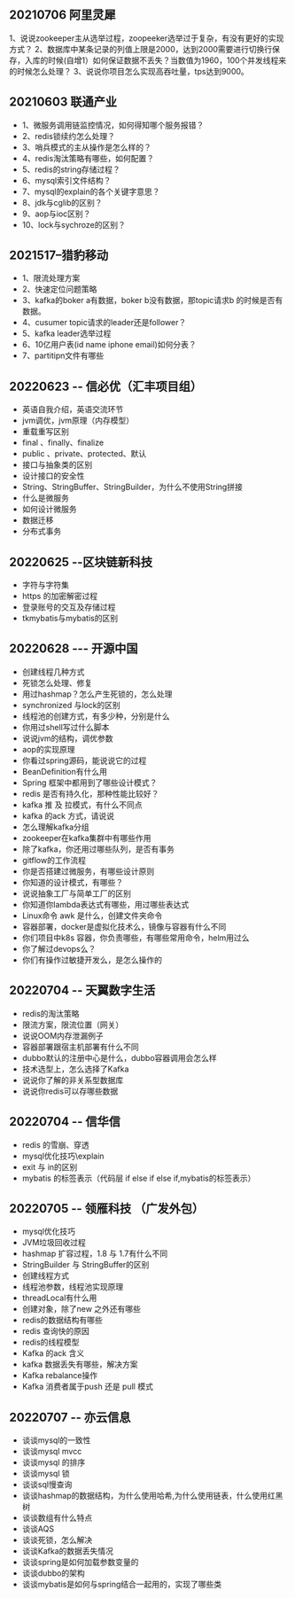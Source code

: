 ## 20210706 阿里灵犀
1、说说zookeeper主从选举过程，zoopeeker选举过于复杂，有没有更好的实现方式？
2、数据库中某条记录的列值上限是2000，达到2000需要进行切换行保存，入库的时候(自增1）如何保证数据不丢失？当数值为1960，100个并发线程来的时候怎么处理？
3、说说你项目怎么实现高吞吐量，tps达到9000。


## 20210603 联通产业
* 1、微服务调用链监控情况，如何得知哪个服务报错？
* 2、redis锁续约怎么处理？
* 3、哨兵模式的主从操作是怎么样的？
* 4、redis淘汰策略有哪些，如何配置？
* 5、redis的string存储过程？
* 6、mysql索引文件结构？
* 7、mysql的explain的各个关键字意思？
* 8、jdk与cglib的区别？
* 9、aop与ioc区别？
* 10、lock与sychroze的区别？


## 2021517–猎豹移动
* 1、限流处理方案
* 2、快速定位问题策略
* 3、kafka的boker a有数据，boker b没有数据，那topic请求b 的时候是否有数据。
* 4、cusumer topic请求的leader还是follower？
* 5、kafka leader选举过程
* 6、10亿用户表(id name iphone email)如何分表？
* 7、partitipn文件有哪些

## 20220623 -- 信必优（汇丰项目组）
* 英语自我介绍，英语交流环节
* jvm调优，jvm原理（内存模型）
* 重载重写区别
* final 、finally、finalize
* public 、private、protected、默认
* 接口与抽象类的区别
* 设计接口的安全性
* String、StringBuffer、StringBuilder，为什么不使用String拼接
* 什么是微服务
* 如何设计微服务
* 数据迁移
* 分布式事务

## 20220625 --区块链新科技
* 字符与字符集
* https 的加密解密过程
* 登录账号的交互及存储过程
* tkmybatis与mybatis的区别

## 20220628 --- 开源中国
* 创建线程几种方式
* 死锁怎么处理、修复
* 用过hashmap？怎么产生死锁的，怎么处理
* synchronized 与lock的区别
* 线程池的创建方式，有多少种，分别是什么
* 你用过shell写过什么脚本
* 说说jvm的结构，调优参数
* aop的实现原理
* 你看过spring源码，能说说它的过程
* BeanDefinition有什么用
* Spring 框架中都用到了哪些设计模式？
* redis 是否有持久化，那种性能比较好？
* kafka 推 及 拉模式，有什么不同点
* kafka 的ack 方式，请说说
* 怎么理解kafka分组
* zookeeper在kafka集群中有哪些作用
* 除了kafka，你还用过哪些队列，是否有事务
* gitflow的工作流程
* 你是否搭建过微服务，有哪些设计原则
* 你知道的设计模式，有哪些？
* 说说抽象工厂与简单工厂的区别
* 你知道你lambda表达式有哪些，用过哪些表达式
* Linux命令 awk 是什么，创建文件夹命令
* 容器部署，docker是虚拟化技术么，镜像与容器有什么不同
* 你们项目中k8s 容器，你负责哪些，有哪些常用命令，helm用过么
* 你了解过devops么？
* 你们有操作过敏捷开发么，是怎么操作的

## 20220704  -- 天翼数字生活
* redis的淘汰策略
* 限流方案，限流位置（网关）
* 说说OOM内存泄漏例子
* 容器部署跟宿主机部署有什么不同
* dubbo默认的注册中心是什么，dubbo容器调用会怎么样
* 技术选型上，怎么选择了Kafka
* 说说你了解的非关系型数据库
* 说说你redis可以存哪些数据


## 20220704 -- 信华信
* redis 的雪崩、穿透
* mysql优化技巧\explain
* exit 与 in的区别
* mybatis 的标签表示（代码层 if  else if  else if,mybatis的标签表示）

## 20220705 -- 领雁科技 （广发外包）
* mysql优化技巧
* JVM垃圾回收过程
* hashmap 扩容过程，1.8 与 1.7有什么不同
* StringBuilder 与 StringBuffer的区别
* 创建线程方式
* 线程池参数，线程池实现原理
* threadLocal有什么用
* 创建对象，除了new 之外还有哪些
* redis的数据结构有哪些
* redis 查询快的原因
* redis的线程模型
* Kafka 的ack 含义
* kafka 数据丢失有哪些，解决方案
* Kafka rebalance操作
* Kafka 消费者属于push 还是 pull 模式

## 20220707 -- 亦云信息
* 谈谈mysql的一致性
* 谈谈mysql mvcc
* 谈谈mysql 的排序
* 谈谈mysql 锁
* 谈谈sql慢查询
* 谈谈hashmap的数据结构，为什么使用哈希,为什么使用链表，什么使用红黑树
* 谈谈数组有什么特点
* 谈谈AQS
* 谈谈死锁，怎么解决
* 谈谈Kafka的数据丢失情况
* 谈谈spring是如何加载参数变量的
* 谈谈dubbo的架构
* 谈谈mybatis是如何与spring结合一起用的，实现了哪些类



